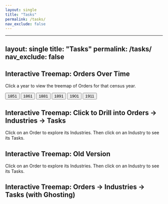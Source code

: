 ```yaml
---
layout: single
title: "Tasks"
permalink: /tasks/
nav_exclude: false
---
```


---
layout: single
title: "Tasks"
permalink: /tasks/
nav_exclude: false
---

<script src="https://d3js.org/d3.v7.min.js"></script>

<h2>Interactive Treemap: Orders Over Time</h2>
<p>Click a year to view the treemap of Orders for that census year.</p>

<div style="margin-bottom: 1em;">
  <button onclick="loadYear(1851)">1851</button>
  <button onclick="loadYear(1861)">1861</button>
  <button onclick="loadYear(1881)">1881</button>
  <button onclick="loadYear(1891)">1891</button>
  <button onclick="loadYear(1901)">1901</button>
  <button onclick="loadYear(1911)">1911</button>
</div>

<div id="treemap-time"></div>

<script>
document.addEventListener("DOMContentLoaded", function () {
  const width = 960;
  const height = 600;
  const color = d3.scaleOrdinal(d3.schemeCategory10);
  const svg = d3.select("#treemap-time")
    .append("svg")
    .attr("viewBox", [0, 0, width, height])
    .style("font-family", "sans-serif")
    .style("font-size", "14px");

  let group = svg.append("g");

  function loadYear(year) {
    d3.json(`/assets/data/orders_${year}.json`).then(data => {
      const root = d3.hierarchy(data)
        .sum(d => d.size)
        .sort((a, b) => b.value - a.value);

      d3.treemap()
        .size([width, height])
        .paddingInner(2)(root);

      group.selectAll("*").remove();

      const nodes = group.selectAll("g")
        .data(root.children)
        .join("g")
        .attr("transform", d => `translate(${d.x0},${d.y0})`);

      nodes.append("rect")
        .attr("width", d => d.x1 - d.x0)
        .attr("height", d => d.y1 - d.y0)
        .attr("fill", d => color(d.data.name));

      nodes.append("text")
        .attr("x", 4)
        .attr("y", 18)
        .text(d => d.data.name)
        .attr("fill", "white");
    });
  }

  // Default load: 1881
  loadYear(1881);
});
</script>

<h2>Interactive Treemap: Click to Drill into Orders → Industries → Tasks</h2>
<p>Click on an Order to explore its Industries. Then click on an Industry to see its Tasks.</p>

<div id="treemap-deep"></div>

<script>
document.addEventListener("DOMContentLoaded", function () {
  const width = 960;
  const height = 600;
  const color = d3.scaleOrdinal(d3.schemeCategory10);
  const svg = d3.select("#treemap-deep")
    .append("svg")
    .attr("viewBox", [0, 0, width, height])
    .style("font-family", "sans-serif")
    .style("font-size", "14px");

  let group = svg.append("g");

  function draw(activeNode) {
    group.selectAll("*").remove();  // clear

    const level = activeNode.depth;
    const parent = activeNode.parent;
    const siblings = parent ? parent.children : fullRoot.children;

    // draw current siblings at this level
    const boxes = group.selectAll("g")
      .data(siblings)
      .join("g")
      .attr("transform", d => `translate(${d.x0},${d.y0})`)
      .style("cursor", d => d.children ? "pointer" : "default")
      .on("click", (event, d) => {
        event.stopPropagation();
        draw(d);
      });

    boxes.append("rect")
      .attr("width", d => d.x1 - d.x0)
      .attr("height", d => d.y1 - d.y0)
      .attr("fill", d => d === activeNode ? color(d.data.name) : "#ddd")
      .attr("stroke", "#fff");

    boxes.append("text")
      .attr("x", 4)
      .attr("y", 18)
      .text(d => d.data.name)
      .attr("fill", "white")
      .style("pointer-events", "none");

    if (activeNode.children) {
      const inner = group.append("g");

      inner.selectAll("g")
        .data(activeNode.children)
        .join("g")
        .attr("transform", d => `translate(${d.x0},${d.y0})`)
        .on("click", (event, d) => {
          if (d.children) draw(d);
          event.stopPropagation();
        })
        .call(g => {
          g.append("rect")
            .attr("width", d => d.x1 - d.x0)
            .attr("height", d => d.y1 - d.y0)
            .attr("fill", () => color(activeNode.data.name))
            .attr("stroke", "#fff");

          g.append("text")
            .attr("x", 4)
            .attr("y", 18)
            .text(d => d.data.name)
            .attr("fill", "white")
            .style("font-size", "12px")
            .style("pointer-events", "none");
        });

      svg.on("click", () => {
        if (activeNode.parent) draw(activeNode.parent);
      });
    }
  }

  // Load default data (1891)
  d3.json("/assets/data/orders_1881.json").then(data => {
    const fullRoot = d3.hierarchy(data)
      .sum(d => d.size || 0)
      .sort((a, b) => b.value - a.value);

    d3.treemap().size([width, height]).paddingInner(2)(fullRoot);

    draw(fullRoot);
  });
});
</script>




<h2>Interactive Treemap: Old Version </h2>
<p>Click on an Order to explore its Industries. Then click on an Industry to see its Tasks.</p>


<script src="https://d3js.org/d3.v7.min.js"></script>

<h2>Interactive Treemap: Orders → Industries → Tasks (with Ghosting)</h2>
<div id="treemap"></div>

<script>
document.addEventListener("DOMContentLoaded", function () {
  const width = 960;
  const height = 600;
  const color = d3.scaleOrdinal(d3.schemeCategory10);

  const svg = d3.select("#treemap")
    .append("svg")
    .attr("viewBox", [0, 0, width, height])
    .style("font-family", "sans-serif")
    .style("font-size", "14px");

  d3.json("/assets/data/Tasks.json").then(data => {
    const fullRoot = d3.hierarchy(data)
      .sum(d => d.size || 0)
      .sort((a, b) => b.value - a.value);

    d3.treemap()
      .size([width, height])
      .paddingInner(2)(fullRoot);

    const group = svg.append("g");

    draw(fullRoot);

    function draw(activeNode) {
      group.selectAll("*").remove();

      const level = activeNode.depth;
      const parent = activeNode.parent;
      const siblings = parent ? parent.children : fullRoot.children;

      // draw current siblings at this level
      const boxes = group.selectAll("g")
        .data(siblings)
        .join("g")
        .attr("transform", d => `translate(${d.x0},${d.y0})`)
        .style("cursor", d => d.children ? "pointer" : "default")
        .on("click", (event, d) => {
          event.stopPropagation();
          draw(d);
        });

      boxes.append("rect")
        .attr("width", d => d.x1 - d.x0)
        .attr("height", d => d.y1 - d.y0)
        .attr("fill", d => {
          if (d === activeNode) {
            const top = d.ancestors().slice(-2)[0]?.data.name || d.data.name;
            return color(top);
          }
          return level === 1 ? "#ddd" : "#aaa";
        })
        .attr("stroke", "#fff");

      boxes.append("text")
        .attr("x", 4)
        .attr("y", 18)
        .text(d => d.data.name)
        .attr("fill", d => d === activeNode ? "white" : "#444")
        .style("pointer-events", "none");

      if (activeNode.children) {
        const inner = group.append("g");

        inner.selectAll("g")
          .data(activeNode.children)
          .join("g")
          .attr("transform", d => `translate(${d.x0},${d.y0})`)
          .on("click", (event, d) => {
            if (d.children) draw(d);
            event.stopPropagation();
          })
          .call(g => {
            g.append("rect")
              .attr("width", d => d.x1 - d.x0)
              .attr("height", d => d.y1 - d.y0)
              .attr("fill", () => color(activeNode.data.name))
              .attr("stroke", "#fff");

            g.append("text")
              .attr("x", 4)
              .attr("y", 18)
              .text(d => d.data.name)
              .attr("fill", "white")
              .style("font-size", "12px")
              .style("pointer-events", "none");
          });

        svg.on("click", () => {
          if (activeNode.parent) draw(activeNode.parent);
        });
      }
    }
  }).catch(err => {
    console.error("Error loading JSON:", err);
  });
});
</script>

